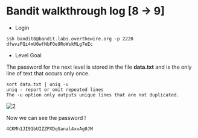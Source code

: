 # Bandit walkthrough log [8 -> 9]

- Login

```
ssh bandit8@bandit.labs.overthewire.org -p 2220
dfwvzFQi4mU0wfNbFOe9RoWskMLg7eEc
```

- Level Goal

The password for the next level is stored in the file **data.txt** and is the only line of text that occurs only once.

```
sort data.txt | uniq -u
uniq - report or omit repeated lines
The -u option only outputs unique lines that are not duplicated.
```

![2](https://github.com/Narthy0301/Narthy0301.github.io/assets/172380852/84fca6b7-2b3a-4ebc-aaf2-2febef584dee)

Now we can see the password !

```
4CKMh1JI91bUIZZPXDqGanal4xvAg0JM
```

